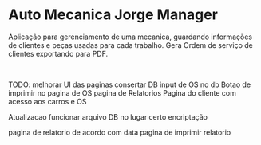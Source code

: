 # Auto Mecanica Jorge Manager

Aplicação para gerenciamento de uma mecanica, guardando informações de clientes e peças usadas para cada trabalho. Gera Ordem de serviço de clientes exportando para PDF.

<br />

TODO: 
melhorar UI das paginas
consertar DB
input de OS no db
Botao de imprimir no pagina de OS
pagina de Relatorios
Pagina do cliente com acesso  aos carros e OS

Atualizacao funcionar
arquivo DB no lugar certo
encriptação

pagina de relatorio de acordo com data
pagina de imprimir relatorio


